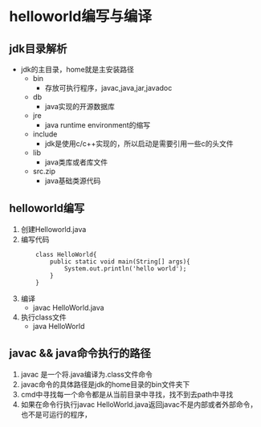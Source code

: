 # helloworld编写与编译
## jdk目录解析
* jdk的主目录，home就是主安装路径
    * bin
        * 存放可执行程序，javac,java,jar,javadoc
    * db
        * java实现的开源数据库
    * jre
        * java runtime environment的缩写
    * include
        * jdk是使用c/c++实现的，所以启动是需要引用一些c的头文件
    * lib
        * java类库或者库文件
    * src.zip
        * java基础类源代码

## helloworld编写
1. 创建Helloworld.java
2. 编写代码
    ```
        class HelloWorld{
            public static void main(String[] args){
                System.out.println('hello world');
            }
        }
    ```
3. 编译
    * javac HelloWorld.java
4. 执行class文件
    * java HelloWorld

## javac && java命令执行的路径
1. javac 是一个将.java编译为.class文件命令
2. javac命令的具体路径是jdk的home目录的bin文件夹下
3. cmd中寻找每一个命令都是从当前目录中寻找，找不到去path中寻找
4. 如果在命令行执行javac HelloWorld.java返回javac不是内部或者外部命令，也不是可运行的程序， 